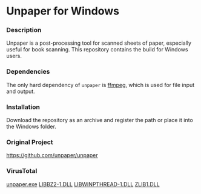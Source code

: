 # Unpaper for Windows
### Description
Unpaper is a post-processing tool for scanned sheets of paper, especially useful for book scanning. This repository contains the build for Windows users.
### Dependencies
The only hard dependency of `unpaper` is [ffmpeg][5], which is used for
file input and output.
### Installation
Download the repository as an archive and register the path or place it into the Windows folder.
### Original Project
https://github.com/unpaper/unpaper
### VirusTotal
[unpaper.exe][1]
[LIBBZ2-1.DLL][2]
[LIBWINPTHREAD-1.DLL][3]
[ZLIB1.DLL][4]

[1]: https://www.virustotal.com/gui/file/92820055fa775b4cff7d46495cf5bab15b95b4a251f712cb57f762be4d9a9eed
[2]: https://www.virustotal.com/gui/file/c4cd3e2d2a463ebae73528c17528735e48a7a273190526c855115797836a2b25
[3]: https://www.virustotal.com/gui/file/7124837474a5dbb72fc5c0c4b03470869855e08cf439b9b0ddfab07010155287
[4]: https://www.virustotal.com/gui/file/42566cadd56feb726be5544bf5552aa8d4009b415906a2e7ae7945212b16cfb8
[5]: https://www.ffmpeg.org/
